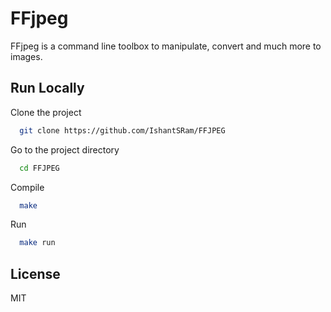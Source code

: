 # FFjpeg

FFjpeg is a command line toolbox to manipulate, convert and much more to images.

## Run Locally

Clone the project

```bash
  git clone https://github.com/IshantSRam/FFJPEG
```

Go to the project directory

```bash
  cd FFJPEG
```

Compile

```bash
  make
```

Run

```bash
  make run
```

## License

MIT
